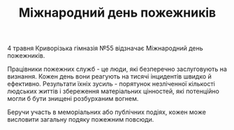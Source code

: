 ﻿---
title: Міжнародний день пожежників
---

4 травня Криворізька гімназія №55 відзначає Міжнародний день пожежників.

Працівники пожежних служб - це люди, які безперечно заслуговують на визнання. Кожен день вони реагують на тисячі інцидентів швидко й ефективно. Результати їхніх зусиль - порятунок незліченної кількості людських життів і збереження матеріальних цінностей, які потенційно могли б бути знищені розбурханим вогнем.

Беручи участь в меморіальних або публічних подіях, кожен може висловити загальну подяку пожежним повсюди.

<youtube id="tp0OJzadikI" />
